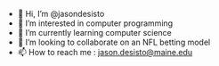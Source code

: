 - 👋 Hi, I’m @jasondesisto
- 👀 I’m interested in computer programming
- 🌱 I’m currently learning computer science
- 💞️ I’m looking to collaborate on an NFL betting model
- 📫 How to reach me : jason.desisto@maine.edu

<!---
jasondesisto/jasondesisto is a ✨ special ✨ repository because its `README.md` (this file) appears on your GitHub profile.
You can click the Preview link to take a look at your changes.
--->
